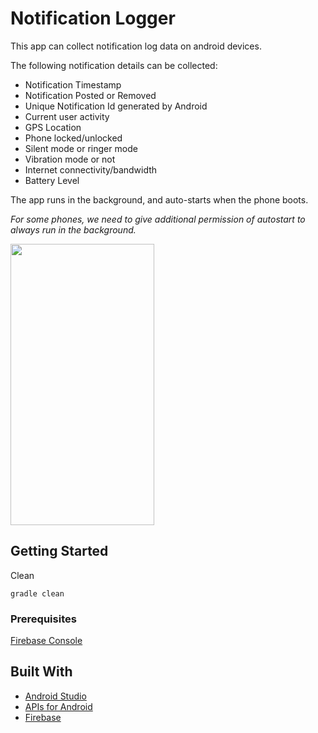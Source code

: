 # Notification Logger

This app can collect notification log data on android devices.

The following notification details can be collected:
* Notification Timestamp
* Notification Posted or Removed
* Unique Notification Id generated by Android
* Current user activity
* GPS Location
* Phone locked/unlocked
* Silent mode or ringer mode
* Vibration mode or not
* Internet connectivity/bandwidth
* Battery Level

The app runs in the background, and auto-starts when the phone boots.

<i>For some phones, we need to give additional permission of autostart to always run in the background.</i>

<img src="https://github.com/warkulock/NotificationLogger/blob/master/SS_Perm_Autostart.jpg" width="230" height="450">

## Getting Started

Clean

```
gradle clean
```

### Prerequisites

[Firebase Console](https://firebase.google.com/)


## Built With

* [Android Studio](https://developer.android.com/studio)
* [APIs for Android](https://developers.google.com/android)
* [Firebase](https://firebase.google.com/)

